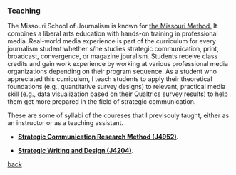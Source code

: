 

### Teaching

The Missouri School of Journalism is known for <a href="https://journalism.missouri.edu/media/">the Missouri Method.</a> It combines a liberal arts education with hands-on training in professional media. Real-world media experience is part of the curriculum for every journalism student whether s/he studies strategic communication, print, broadcast, convergence, or magazine jouralism. Students receive class credits and gain work experience by working at various professional media organizations depending on their program sequence. As a student who appreciated this curriculum, I teach students to apply their theoretical foundations (e.g., quantitative survey designs) to relevant, practical media skill (e.g., data visualization based on their Qualtrics survey results) to help them get more prepared in the field of strategic communication.

These are some of syllabi of the coureses that I previsouly taught, either as an instructor or as a teaching assistant. 

* [**Strategic Communication Research Method (J4952)**](./tree/master/docs/J4204_Spring19.pdff).  

* [**Strategic Writing and Design (J4204)**](./tree/master/docs/J4952_Fall18.pdff).


[back](./)
